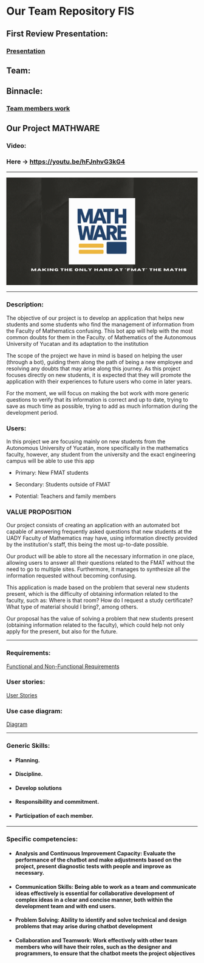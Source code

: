 # Our Team Repository FIS

## First Review Presentation:

### [Presentation](https://github.com/GabrielBolmar/FIS-Bot-Project/blob/main/First%20Review/First%20Review%20Presentation/Mathware.pdf)

## Team:


## Binnacle:
### [Team members work](https://github.com/GabrielBolmar/FIS-Bot-Project/blob/main/Binnacle/binnacle.md)

## Our Project MATHWARE

### Video: 
### Here -> https://youtu.be/hFJnhvG3kG4
---

<div style="text-align: center;">
  <img src="https://github.com/GabrielBolmar/FIS-Bot-Project/blob/main/Logo/Black%20and%20White%20Modern%20Textured%20Software%20Development%20Portfolio%20Presentation.png" alt="Logo del proyecto" width="700px">
</div>

---

### Description:
The objective of our project is to develop an application that helps new students and some students who find the management of information from the Faculty of Mathematics confusing. This bot app will help with the most common doubts for them in the Faculty. of Mathematics of the Autonomous University of Yucatan and its adaptation to the institution

The scope of the project we have in mind is based on helping the user (through a bot), guiding them along the path of being a new employee and resolving any doubts that may arise along this journey. As this project focuses directly on new students, it is expected that they will promote the application with their experiences to future users who come in later years.

For the moment, we will focus on making the bot work with more generic questions to verify that its information is correct and up to date, trying to save as much time as possible, trying to add as much information during the development period.

### Users:
In this project we are focusing mainly on new students from the Autonomous University of Yucatán, more specifically in the mathematics faculty, however, any student from the university and the exact engineering campus will be able to use this app 


- Primary: New FMAT students
  
- Secondary: Students outside of FMAT
  
- Potential: Teachers and family members

### VALUE PROPOSITION
Our project consists of creating an application with an automated bot capable of answering frequently asked questions that new students at the UADY Faculty of Mathematics may have, using information directly provided by the institution's staff, this being the most up-to-date possible.

Our product will be able to store all the necessary information in one place, allowing users to answer all their questions related to the FMAT without the need to go to multiple sites. Furthermore, it manages to synthesize all the information requested without becoming confusing. 

This application is made based on the problem that several new students present, which is the difficulty of obtaining information related to the faculty, such as: Where is that room? How do I request a study certificate? What type of material should I bring?, among others. 

Our proposal has the value of solving a problem that new students present (obtaining information related to the faculty), which could help not only apply for the present, but also for the future.

---
### Requirements:

[Functional and Non-Functional Requirements](https://github.com/GabrielBolmar/FIS-Bot-Project/blob/main/First%20Review/Requrimients/Table%20for%20requiremients.pdf)

### User stories:

[User Stories](https://github.com/GabrielBolmar/FIS-Bot-Project/blob/main/First%20Review/User%20stories/User%20stories%20.pdf)

### Use case diagram:

[Diagram](https://github.com/GabrielBolmar/FIS-Bot-Project/blob/main/First%20Review/Use%20case%20diagram/Diagram.pdf)

---

### Generic Skills:

* #### Planning.
* #### Discipline.
* #### Develop solutions
* #### Responsibility and commitment.
* #### Participation of each member.

---

### Specific competencies:

* #### Analysis and Continuous Improvement Capacity: Evaluate the performance of the chatbot and make adjustments based on the project, present diagnostic tests with people and improve as necessary. 

* #### Communication Skills: Being able to work as a team and communicate ideas effectively is essential for collaborative development of complex ideas in a clear and concise manner, both within the development team and with end users. 

* #### Problem Solving: Ability to identify and solve technical and design problems that may arise during chatbot development 

* #### Collaboration and Teamwork: Work effectively with other team members who will have their roles, such as the designer and programmers, to ensure that the chatbot meets the project objectives
